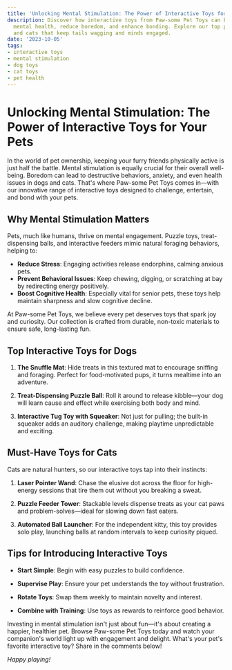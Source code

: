 ```yaml
---
title: 'Unlocking Mental Stimulation: The Power of Interactive Toys for Your Pets'
description: Discover how interactive toys from Paw-some Pet Toys can boost your pet's
  mental health, reduce boredom, and enhance bonding. Explore our top picks for dogs
  and cats that keep tails wagging and minds engaged.
date: '2023-10-05'
tags:
- interactive toys
- mental stimulation
- dog toys
- cat toys
- pet health
---
```


# Unlocking Mental Stimulation: The Power of Interactive Toys for Your Pets

In the world of pet ownership, keeping your furry friends physically active is just half the battle. Mental stimulation is equally crucial for their overall well-being. Boredom can lead to destructive behaviors, anxiety, and even health issues in dogs and cats. That's where Paw-some Pet Toys comes in—with our innovative range of interactive toys designed to challenge, entertain, and bond with your pets.

## Why Mental Stimulation Matters

Pets, much like humans, thrive on mental engagement. Puzzle toys, treat-dispensing balls, and interactive feeders mimic natural foraging behaviors, helping to:
- **Reduce Stress**: Engaging activities release endorphins, calming anxious pets.
- **Prevent Behavioral Issues**: Keep chewing, digging, or scratching at bay by redirecting energy positively.
- **Boost Cognitive Health**: Especially vital for senior pets, these toys help maintain sharpness and slow cognitive decline.

At Paw-some Pet Toys, we believe every pet deserves toys that spark joy and curiosity. Our collection is crafted from durable, non-toxic materials to ensure safe, long-lasting fun.

## Top Interactive Toys for Dogs

1. **The Snuffle Mat**: Hide treats in this textured mat to encourage sniffing and foraging. Perfect for food-motivated pups, it turns mealtime into an adventure.

2. **Treat-Dispensing Puzzle Ball**: Roll it around to release kibble—your dog will learn cause and effect while exercising both body and mind.

3. **Interactive Tug Toy with Squeaker**: Not just for pulling; the built-in squeaker adds an auditory challenge, making playtime unpredictable and exciting.

## Must-Have Toys for Cats

Cats are natural hunters, so our interactive toys tap into their instincts:

1. **Laser Pointer Wand**: Chase the elusive dot across the floor for high-energy sessions that tire them out without you breaking a sweat.

2. **Puzzle Feeder Tower**: Stackable levels dispense treats as your cat paws and problem-solves—ideal for slowing down fast eaters.

3. **Automated Ball Launcher**: For the independent kitty, this toy provides solo play, launching balls at random intervals to keep curiosity piqued.

## Tips for Introducing Interactive Toys

- **Start Simple**: Begin with easy puzzles to build confidence.

- **Supervise Play**: Ensure your pet understands the toy without frustration.

- **Rotate Toys**: Swap them weekly to maintain novelty and interest.

- **Combine with Training**: Use toys as rewards to reinforce good behavior.

Investing in mental stimulation isn't just about fun—it's about creating a happier, healthier pet. Browse Paw-some Pet Toys today and watch your companion's world light up with engagement and delight. What's your pet's favorite interactive toy? Share in the comments below!

*Happy playing!*
